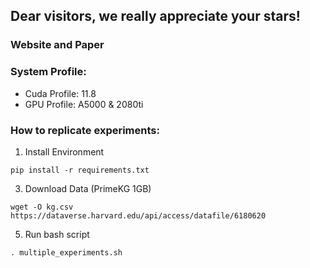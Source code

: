 ## Dear visitors, we really appreciate your stars!

### Website and Paper

### System Profile: 
- Cuda Profile: 11.8
- GPU Profile: A5000 & 2080ti


### How to replicate experiments:
1. Install Environment

`pip install -r requirements.txt`

3. Download Data (PrimeKG 1GB)

`wget -O kg.csv https://dataverse.harvard.edu/api/access/datafile/6180620`

5. Run bash script

`. multiple_experiments.sh`



